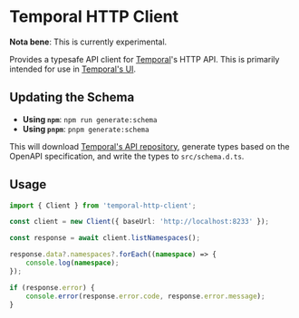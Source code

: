 # Temporal HTTP Client

**Nota bene**: This is currently experimental.

Provides a typesafe API client for [Temporal](https://temporal.io)'s HTTP API. This is primarily intended for use in [Temporal's UI](https://github.com/temporalio/ui).

## Updating the Schema

- **Using `npm`**: `npm run generate:schema`
- **Using `pnpm`**: `pnpm generate:schema`

This will download [Temporal's API repository](https://github.com/temporalio/api), generate types based on the OpenAPI specification, and write the types to `src/schema.d.ts`.

## Usage

```ts
import { Client } from 'temporal-http-client';

const client = new Client({ baseUrl: 'http://localhost:8233' });

const response = await client.listNamespaces();

response.data?.namespaces?.forEach((namespace) => {
	console.log(namespace);
});

if (response.error) {
	console.error(response.error.code, response.error.message);
}
```
